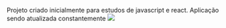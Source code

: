 Projeto criado inicialmente para estudos de javascript e react.
Aplicação sendo atualizada constantemente
![](https://i.ibb.co/Ctss0Cb/deletefunction.gif)
